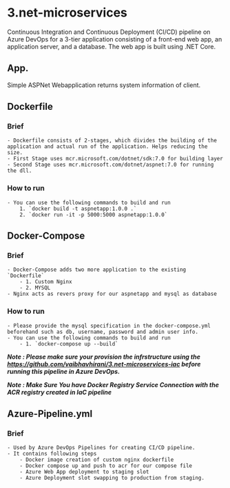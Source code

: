 # 3.net-microservices
Continuous Integration and Continuous Deployment (CI/CD) pipeline on Azure DevOps for a 3-tier application consisting of a front-end web app, an application server, and a database. The web app is built using .NET Core.


## App.
Simple ASPNet Webapplication returns system information of client.


## Dockerfile
### Brief
    - Dockerfile consists of 2-stages, which divides the building of the application and actual run of the application. Helps reducing the size.
    - First Stage uses mcr.microsoft.com/dotnet/sdk:7.0 for building layer
    - Second Stage uses mcr.microsoft.com/dotnet/aspnet:7.0 for running the dll.

### How to run
    - You can use the following commands to build and run
        1. `docker build -t aspnetapp:1.0.0 .`
        2. `docker run -it -p 5000:5000 aspnetapp:1.0.0`
 
## Docker-Compose
### Brief
    - Docker-Compose adds two more application to the existing `Dockerfile`
        - 1. Custom Nginx
        - 2. MYSQL
    - Nginx acts as revers proxy for our aspnetapp and mysql as database
### How to run
    - Please provide the mysql specification in the docker-compose.yml beforehand such as db, username, password and admin user info.
    - You can use the following commands to build and run
        - 1. `docker-compose up --build`

***Note : Please make sure your provision the infrstructure using the https://github.com/vaibhavhirani/3.net-microservices-iac before running this pipeline in Azure DevOps.***

***Note : Make Sure You have Docker Registry Service Connection with the ACR registry created in IaC pipeline***

## Azure-Pipeline.yml
### Brief
    - Used by Azure DevOps Pipelines for creating CI/CD pipeline.
    - It contains following steps
        - Docker image creation of custom nginx dockerfile
        - Docker compose up and push to acr for our compose file
        - Azure Web App deployment to staging slot
        - Azure Deployment slot swapping to production from staging.
